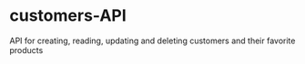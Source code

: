 # customers-API
API for creating, reading, updating and deleting customers and their favorite products
